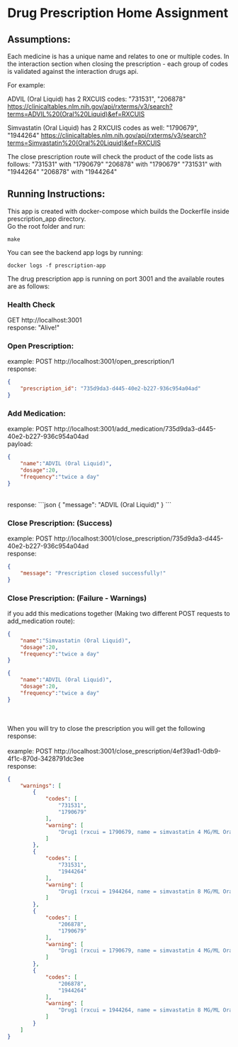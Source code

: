 # Drug Prescription Home Assignment

## Assumptions:

Each medicine is has a unique name and relates to one or multiple codes.
In the interaction section when closing the prescription - each group of codes is validated against the interaction drugs api.

For example: 

ADVIL (Oral Liquid) has 2 RXCUIS codes: "731531", "206878"
https://clinicaltables.nlm.nih.gov/api/rxterms/v3/search?terms=ADVIL%20(Oral%20Liquid)&ef=RXCUIS

Simvastatin (Oral Liquid) has 2 RXCUIS codes as well: "1790679", "1944264"
https://clinicaltables.nlm.nih.gov/api/rxterms/v3/search?terms=Simvastatin%20(Oral%20Liquid)&ef=RXCUIS

The close prescription route will check the product of the code lists as follows:
 "731531" with "1790679"
 "206878" with "1790679"
 "731531" with "1944264"
 "206878" with "1944264"


## Running Instructions:
This app is created with docker-compose which builds the Dockerfile inside prescription_app directory.
<br>
Go the root folder and run: 
```
make
```
You can see the backend app logs by running:
<br>
```
docker logs -f prescription-app
```

The drug prescription app is running on port 3001 and the available routes are as follows:

### Health Check 
GET http://localhost:3001<br>
response: "Alive!"

### Open Prescription:
example: POST http://localhost:3001/open_prescription/1 <br>
response: 
```json
{
    "prescription_id": "735d9da3-d445-40e2-b227-936c954a04ad"
}
```

### Add Medication:
example: POST http://localhost:3001/add_medication/735d9da3-d445-40e2-b227-936c954a04ad<br>
payload: 
```json
{
    "name":"ADVIL (Oral Liquid)",
    "dosage":20,
    "frequency":"twice a day"
}
```
<br>
response: 
```json
{
    "message": "ADVIL (Oral Liquid)"
}
```

### Close Prescription: (Success)
example: POST http://localhost:3001/close_prescription/735d9da3-d445-40e2-b227-936c954a04ad<br>
response:
```json
{
    "message": "Prescription closed successfully!"
}
```
### Close Prescription: (Failure - Warnings)
if you add this medications together (Making two different POST requests to add_medication route):<br>
```json
{
    "name":"Simvastatin (Oral Liquid)",
    "dosage":20,
    "frequency":"twice a day"
}
```
```json
{
    "name":"ADVIL (Oral Liquid)",
    "dosage":20,
    "frequency":"twice a day"
}
```
<br><br>
When you will try to close the prescription you will get the following response:
<br><br>
example: POST http://localhost:3001/close_prescription/4ef39ad1-0db9-4f1c-870d-3428791dc3ee<br>
response:<br>
```json
{
    "warnings": [
        {
            "codes": [
                "731531",
                "1790679"
            ],
            "warning": [
                "Drug1 (rxcui = 1790679, name = simvastatin 4 MG/ML Oral Suspension, tty = SCD). Drug2 (rxcui = 731531, name = ibuprofen 40 MG/ML Oral Suspension [Advil], tty = SBD). Drug1 is resolved to simvastatin, Drug2 is resolved to ibuprofen and interaction asserted in DrugBank between Simvastatin and Ibuprofen."
            ]
        },
        {
            "codes": [
                "731531",
                "1944264"
            ],
            "warning": [
                "Drug1 (rxcui = 1944264, name = simvastatin 8 MG/ML Oral Suspension, tty = SCD). Drug2 (rxcui = 731531, name = ibuprofen 40 MG/ML Oral Suspension [Advil], tty = SBD). Drug1 is resolved to simvastatin, Drug2 is resolved to ibuprofen and interaction asserted in DrugBank between Simvastatin and Ibuprofen."
            ]
        },
        {
            "codes": [
                "206878",
                "1790679"
            ],
            "warning": [
                "Drug1 (rxcui = 1790679, name = simvastatin 4 MG/ML Oral Suspension, tty = SCD). Drug2 (rxcui = 206878, name = ibuprofen 20 MG/ML Oral Suspension [Advil], tty = SBD). Drug1 is resolved to simvastatin, Drug2 is resolved to ibuprofen and interaction asserted in DrugBank between Simvastatin and Ibuprofen."
            ]
        },
        {
            "codes": [
                "206878",
                "1944264"
            ],
            "warning": [
                "Drug1 (rxcui = 1944264, name = simvastatin 8 MG/ML Oral Suspension, tty = SCD). Drug2 (rxcui = 206878, name = ibuprofen 20 MG/ML Oral Suspension [Advil], tty = SBD). Drug1 is resolved to simvastatin, Drug2 is resolved to ibuprofen and interaction asserted in DrugBank between Simvastatin and Ibuprofen."
            ]
        }
    ]
}
```